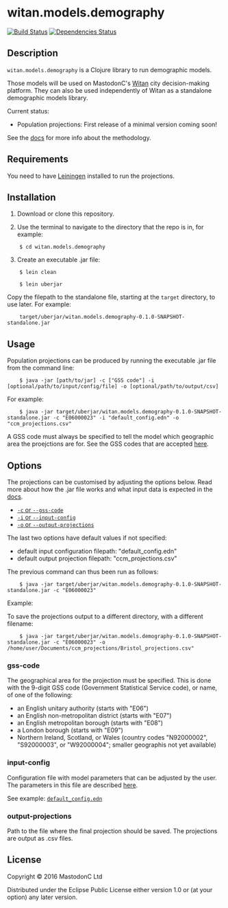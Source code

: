 # witan.models.demography

[![Build Status](https://circleci.com/gh/MastodonC/witan.models.demography.svg?style=shield)](https://circleci.com/gh/MastodonC/witan.models.demography) [![Dependencies Status](https://jarkeeper.com/MastodonC/witan.models.demography/status.svg)](https://jarkeeper.com/MastodonC/witan.models.demography)


## Description

`witan.models.demography` is a Clojure library to run demographic models.

Those models will be used on MastodonC's [Witan](http://www.mastodonc.com/products/witan/) city decision-making platform.
They can also be used independently of Witan as a standalone demographic models library.

Current status:
* Population projections: First release of a minimal version coming soon!

See the [docs](doc/intro.md) for more info about the methodology.

## Requirements

You need to have [Leiningen](http://leiningen.org/) installed to run the projections.

## Installation

1) Download or clone this repository.

2) Use the terminal to navigate to the directory that the repo is in, for example:
```
	$ cd witan.models.demography
```

3) Create an executable .jar file:
```
	$ lein clean

	$ lein uberjar
```

Copy the filepath to the standalone file, starting at the `target` directory, to use later. For example:
```
    target/uberjar/witan.models.demography-0.1.0-SNAPSHOT-standalone.jar
```

## Usage
Population projections can be produced by running the executable .jar file from the command line:  

```
    $ java -jar [path/to/jar] -c ["GSS code"] -i [optional/path/to/input/config/file] -o [optional/path/to/output/csv] 
```

For example:
```
    $ java -jar target/uberjar/witan.models.demography-0.1.0-SNAPSHOT-standalone.jar -c "E06000023" -i "default_config.edn" -o "ccm_projections.csv" 
```
A GSS code must always be specified to tell the model which geographic area the proejctions are for. See the GSS codes that are accepted [here](#gss-code).

## Options

The projections can be customised by adjusting the options below. Read more about how the .jar file works and what input data is expected in the [docs](doc/run-model.md).

* [`-c` or `--gss-code`](#gss-code)
* [`-i` or `--input-config`](#input-config)
* [`-o` or `--output-projections`](#output-projections)


The last two options have default values if not specified:

* default input configuration filepath: "default_config.edn"
* default output projection filepath: "ccm_projections.csv"

The previous command can thus been run as follows:

```
	$ java -jar target/uberjar/witan.models.demography-0.1.0-SNAPSHOT-standalone.jar -c "E06000023"
```

Example:

To save the projections output to a different directory, with a different filename:

```
	$ java -jar target/uberjar/witan.models.demography-0.1.0-SNAPSHOT-standalone.jar -c "E06000023" -o /home/user/Documents/ccm_projections/Bristol_projections.csv" 
```

### gss-code

The geographical area for the projection must be specified. This is done with the 9-digit GSS code (Government Statistical Service code), or name, of one of the following:

  * an English unitary authority (starts with "E06")   
  * an English non-metropolitan district (starts with "E07")   
  * an English metropolitan borough (starts with "E08")   
  * a London borough (starts with "E09")   
  * Northern Ireland, Scotland, or Wales (country codes "N92000002", "S92000003", or "W92000004"; smaller geographis not yet available)

### input-config

Configuration file with model parameters that can be adjusted by the user. The parameters in this file are described [here](doc/run-model.md).

See example: [`default_config.edn`](https://github.com/MastodonC/witan.models.demography/blob/master/default_config.edn)


### output-projections

Path to the file where the final projection should be saved. The projections are output as .csv files.


## License

Copyright © 2016 MastodonC Ltd

Distributed under the Eclipse Public License either version 1.0 or (at
your option) any later version.
